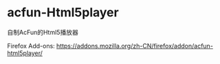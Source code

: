 # acfun-Html5player
自制AcFun的Html5播放器

Firefox Add-ons: https://addons.mozilla.org/zh-CN/firefox/addon/acfun-html5player/
